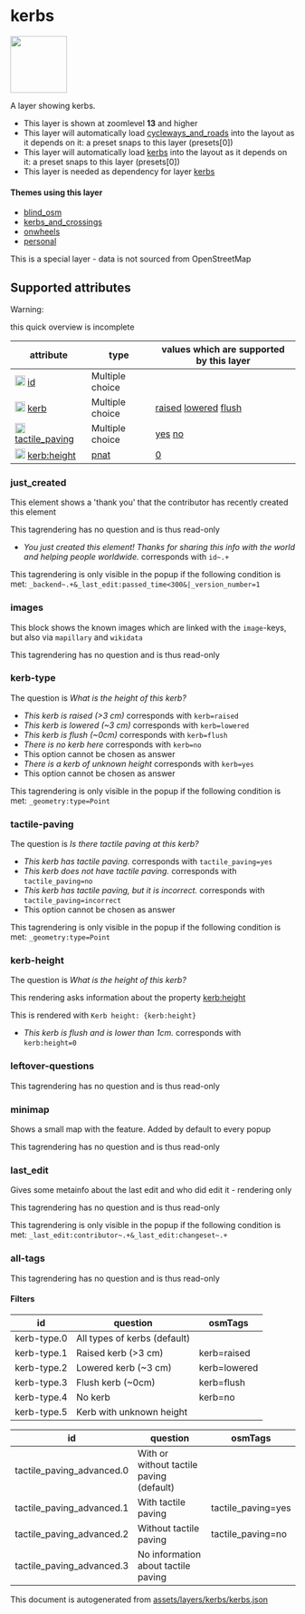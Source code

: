 [//]: # (WARNING: this file is automatically generated. Please find the sources at the bottom and edit those sources)

 kerbs 
=======



<img src='https://mapcomplete.osm.be/./assets/layers/kerbs/KerbIcon.svg' height="100px"> 

A layer showing kerbs.






  - This layer is shown at zoomlevel **13** and higher
  - This layer will automatically load  [cycleways_and_roads](./cycleways_and_roads.md)  into the layout as it depends on it:  a preset snaps to this layer (presets[0])
  - This layer will automatically load  [kerbs](./kerbs.md)  into the layout as it depends on it:  a preset snaps to this layer (presets[0])
  - This layer is needed as dependency for layer [kerbs](#kerbs)




#### Themes using this layer 





  - [blind_osm](https://mapcomplete.osm.be/blind_osm)
  - [kerbs_and_crossings](https://mapcomplete.osm.be/kerbs_and_crossings)
  - [onwheels](https://mapcomplete.osm.be/onwheels)
  - [personal](https://mapcomplete.osm.be/personal)


This is a special layer - data is not sourced from OpenStreetMap



 Supported attributes 
----------------------



Warning: 

this quick overview is incomplete



attribute | type | values which are supported by this layer
----------- | ------ | ------------------------------------------
[<img src='https://mapcomplete.osm.be/assets/svg/statistics.svg' height='18px'>](https://taginfo.openstreetmap.org/keys/id#values) [id](https://wiki.openstreetmap.org/wiki/Key:id) | Multiple choice | 
[<img src='https://mapcomplete.osm.be/assets/svg/statistics.svg' height='18px'>](https://taginfo.openstreetmap.org/keys/kerb#values) [kerb](https://wiki.openstreetmap.org/wiki/Key:kerb) | Multiple choice | [raised](https://wiki.openstreetmap.org/wiki/Tag:kerb%3Draised) [lowered](https://wiki.openstreetmap.org/wiki/Tag:kerb%3Dlowered) [flush](https://wiki.openstreetmap.org/wiki/Tag:kerb%3Dflush)
[<img src='https://mapcomplete.osm.be/assets/svg/statistics.svg' height='18px'>](https://taginfo.openstreetmap.org/keys/tactile_paving#values) [tactile_paving](https://wiki.openstreetmap.org/wiki/Key:tactile_paving) | Multiple choice | [yes](https://wiki.openstreetmap.org/wiki/Tag:tactile_paving%3Dyes) [no](https://wiki.openstreetmap.org/wiki/Tag:tactile_paving%3Dno)
[<img src='https://mapcomplete.osm.be/assets/svg/statistics.svg' height='18px'>](https://taginfo.openstreetmap.org/keys/kerb:height#values) [kerb:height](https://wiki.openstreetmap.org/wiki/Key:kerb:height) | [pnat](../SpecialInputElements.md#pnat) | [0](https://wiki.openstreetmap.org/wiki/Tag:kerb:height%3D0)




### just_created 



This element shows a 'thank you' that the contributor has recently created this element

This tagrendering has no question and is thus read-only





  - *You just created this element! Thanks for sharing this info with the world and helping people worldwide.*  corresponds with  `id~.+`


This tagrendering is only visible in the popup if the following condition is met: `_backend~.+&_last_edit:passed_time<300&|_version_number=1`



### images 



This block shows the known images which are linked with the `image`-keys, but also via `mapillary` and `wikidata`

This tagrendering has no question and is thus read-only





### kerb-type 



The question is  *What is the height of this kerb?*





  - *This kerb is raised (>3 cm)*  corresponds with  `kerb=raised`
  - *This kerb is lowered (~3 cm)*  corresponds with  `kerb=lowered`
  - *This kerb is flush (~0cm)*  corresponds with  `kerb=flush`
  - *There is no kerb here*  corresponds with  `kerb=no`
  - This option cannot be chosen as answer
  - *There is a kerb of unknown height*  corresponds with  `kerb=yes`
  - This option cannot be chosen as answer


This tagrendering is only visible in the popup if the following condition is met: `_geometry:type=Point`



### tactile-paving 



The question is  *Is there tactile paving at this kerb?*





  - *This kerb has tactile paving.*  corresponds with  `tactile_paving=yes`
  - *This kerb does not have tactile paving.*  corresponds with  `tactile_paving=no`
  - *This kerb has tactile paving, but it is incorrect.*  corresponds with  `tactile_paving=incorrect`
  - This option cannot be chosen as answer


This tagrendering is only visible in the popup if the following condition is met: `_geometry:type=Point`



### kerb-height 



The question is  *What is the height of this kerb?*

This rendering asks information about the property  [kerb:height](https://wiki.openstreetmap.org/wiki/Key:kerb:height) 

This is rendered with  `Kerb height: {kerb:height}`





  - *This kerb is flush and is lower than 1cm.*  corresponds with  `kerb:height=0`




### leftover-questions 



This tagrendering has no question and is thus read-only





### minimap 



Shows a small map with the feature. Added by default to every popup

This tagrendering has no question and is thus read-only





### last_edit 



Gives some metainfo about the last edit and who did edit it - rendering only

This tagrendering has no question and is thus read-only



This tagrendering is only visible in the popup if the following condition is met: `_last_edit:contributor~.+&_last_edit:changeset~.+`



### all-tags 



This tagrendering has no question and is thus read-only





#### Filters 





id | question | osmTags
---- | ---------- | ---------
kerb-type.0 | All types of kerbs (default) | 
kerb-type.1 | Raised kerb (>3 cm) | kerb=raised
kerb-type.2 | Lowered kerb (~3 cm) | kerb=lowered
kerb-type.3 | Flush kerb (~0cm) | kerb=flush
kerb-type.4 | No kerb | kerb=no
kerb-type.5 | Kerb with unknown height | 




id | question | osmTags
---- | ---------- | ---------
tactile_paving_advanced.0 | With or without tactile paving (default) | 
tactile_paving_advanced.1 | With tactile paving | tactile_paving=yes
tactile_paving_advanced.2 | Without tactile paving | tactile_paving=no
tactile_paving_advanced.3 | No information about tactile paving | 
 

This document is autogenerated from [assets/layers/kerbs/kerbs.json](https://github.com/pietervdvn/MapComplete/blob/develop/assets/layers/kerbs/kerbs.json)
